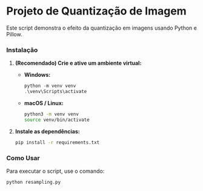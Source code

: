 # Projeto de Quantização de Imagem

Este script demonstra o efeito da quantização em imagens usando Python e Pillow.

### Instalação

1.  **(Recomendado) Crie e ative um ambiente virtual:**
    * **Windows:**
        ```powershell
        python -m venv venv
        .\venv\Scripts\activate
        ```
    * **macOS / Linux:**
        ```bash
        python3 -m venv venv
        source venv/bin/activate
        ```

2.  **Instale as dependências:**
    ```bash
    pip install -r requirements.txt
    ```

### Como Usar

Para executar o script, use o comando:
```bash
python resampling.py
